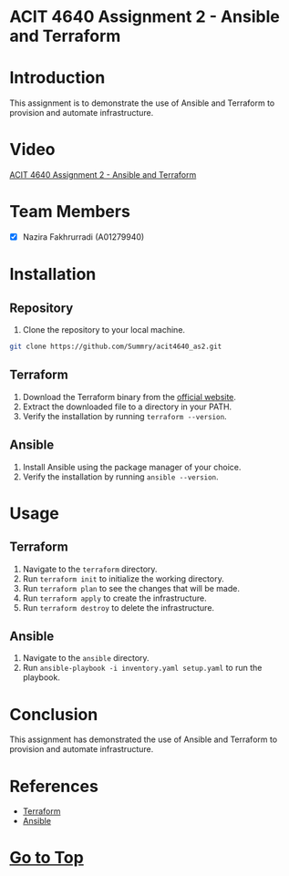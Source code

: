 # ACIT 4640 Assignment 2 - Ansible and Terraform

# Introduction

This assignment is to demonstrate the use of Ansible and Terraform to provision and automate infrastructure.

# Video

[ACIT 4640 Assignment 2 - Ansible and Terraform](https://youtu.be/)

# Team Members

- [x] Nazira Fakhrurradi (A01279940)

# Installation

## Repository

1. Clone the repository to your local machine.

```bash
git clone https://github.com/Summry/acit4640_as2.git
```

## Terraform

1. Download the Terraform binary from the [official website](https://www.terraform.io/downloads.html).
2. Extract the downloaded file to a directory in your PATH.
3. Verify the installation by running `terraform --version`.

## Ansible

1. Install Ansible using the package manager of your choice.
2. Verify the installation by running `ansible --version`.

# Usage

## Terraform

1. Navigate to the `terraform` directory.
2. Run `terraform init` to initialize the working directory.
3. Run `terraform plan` to see the changes that will be made.
4. Run `terraform apply` to create the infrastructure.
5. Run `terraform destroy` to delete the infrastructure.

## Ansible

1. Navigate to the `ansible` directory.
2. Run `ansible-playbook -i inventory.yaml setup.yaml` to run the playbook.

# Conclusion

This assignment has demonstrated the use of Ansible and Terraform to provision and automate infrastructure.

# References

- [Terraform](https://developer.hashicorp.com/terraform/docs)
- [Ansible](https://docs.ansible.com/)

# [Go to Top](#acit-4640-assignment-2---ansible-and-terraform)